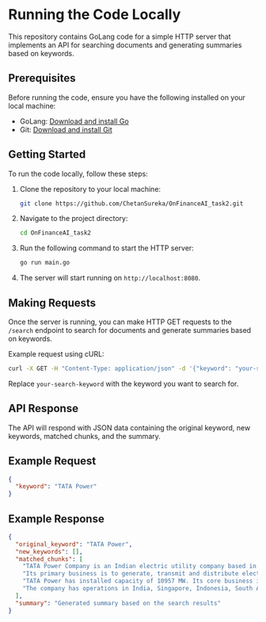 # Running the Code Locally

This repository contains GoLang code for a simple HTTP server that implements an API for searching documents and generating summaries based on keywords.

## Prerequisites

Before running the code, ensure you have the following installed on your local machine:

- GoLang: [Download and install Go](https://golang.org/doc/install)
- Git: [Download and install Git](https://git-scm.com/downloads)

## Getting Started

To run the code locally, follow these steps:

1. Clone the repository to your local machine:

   ```bash
   git clone https://github.com/ChetanSureka/OnFinanceAI_task2.git
   ```

2. Navigate to the project directory:

   ```bash
   cd OnFinanceAI_task2
   ```

3. Run the following command to start the HTTP server:

   ```bash
   go run main.go
   ```

4. The server will start running on `http://localhost:8080`.

## Making Requests

Once the server is running, you can make HTTP GET requests to the `/search` endpoint to search for documents and generate summaries based on keywords.

Example request using cURL:

```bash
curl -X GET -H "Content-Type: application/json" -d '{"keyword": "your-search-keyword"}' http://localhost:8080/search
```

Replace `your-search-keyword` with the keyword you want to search for.

## API Response

The API will respond with JSON data containing the original keyword, new keywords, matched chunks, and the summary.


## Example Request

```json
{
  "keyword": "TATA Power"
}
```

## Example Response

```json
{
  "original_keyword": "TATA Power",
  "new_keywords": [],
  "matched_chunks": [
    "TATA Power Company is an Indian electric utility company based in Mumbai, Maharashtra, India and is part of the Tata Group.",
    "Its primary business is to generate, transmit and distribute electricity.",
    "TATA Power has installed capacity of 10957 MW. Its core business includes generation, transmission, distribution and trading of electricity.",
    "The company has operations in India, Singapore, Indonesia, South Africa, and Bhutan."
  ],
  "summary": "Generated summary based on the search results"
}
```